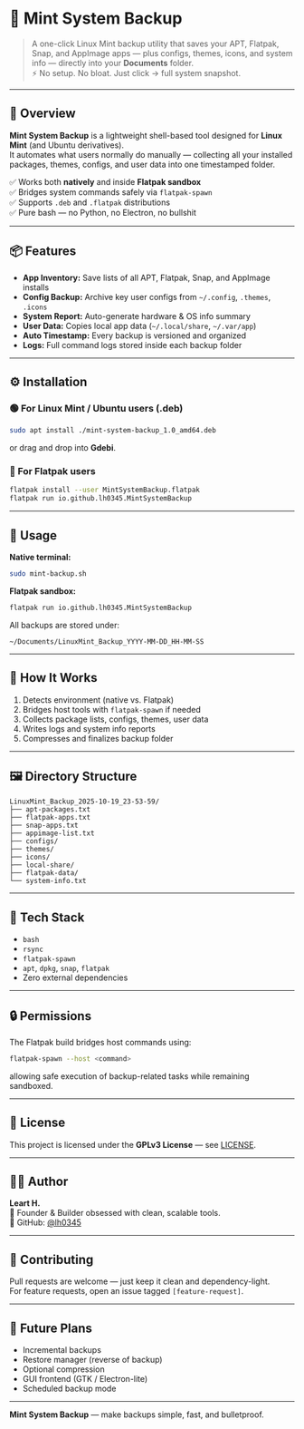 # 💾 Mint System Backup

> A one-click Linux Mint backup utility that saves your APT, Flatpak, Snap, and AppImage apps — plus configs, themes, icons, and system info — directly into your **Documents** folder.  
> ⚡ No setup. No bloat. Just click → full system snapshot.

---

## 🧩 Overview

**Mint System Backup** is a lightweight shell-based tool designed for **Linux Mint** (and Ubuntu derivatives).  
It automates what users normally do manually — collecting all your installed packages, themes, configs, and user data into one timestamped folder.

✅ Works both **natively** and inside **Flatpak sandbox**  
✅ Bridges system commands safely via `flatpak-spawn`  
✅ Supports `.deb` and `.flatpak` distributions  
✅ Pure bash — no Python, no Electron, no bullshit

---

## 📦 Features

- **App Inventory:** Save lists of all APT, Flatpak, Snap, and AppImage installs  
- **Config Backup:** Archive key user configs from `~/.config`, `.themes`, `.icons`  
- **System Report:** Auto-generate hardware & OS info summary  
- **User Data:** Copies local app data (`~/.local/share`, `~/.var/app`)  
- **Auto Timestamp:** Every backup is versioned and organized  
- **Logs:** Full command logs stored inside each backup folder

---

## ⚙️ Installation

### 🟢 For Linux Mint / Ubuntu users (.deb)
```bash
sudo apt install ./mint-system-backup_1.0_amd64.deb
```
or drag and drop into **Gdebi**.

### 🔵 For Flatpak users
```bash
flatpak install --user MintSystemBackup.flatpak
flatpak run io.github.lh0345.MintSystemBackup
```

---

## 🚀 Usage

**Native terminal:**
```bash
sudo mint-backup.sh
```

**Flatpak sandbox:**
```bash
flatpak run io.github.lh0345.MintSystemBackup
```

All backups are stored under:
```
~/Documents/LinuxMint_Backup_YYYY-MM-DD_HH-MM-SS
```

---

## 🧠 How It Works

1. Detects environment (native vs. Flatpak)  
2. Bridges host tools with `flatpak-spawn` if needed  
3. Collects package lists, configs, themes, user data  
4. Writes logs and system info reports  
5. Compresses and finalizes backup folder

---

## 🖼 Directory Structure

```
LinuxMint_Backup_2025-10-19_23-53-59/
├── apt-packages.txt
├── flatpak-apps.txt
├── snap-apps.txt
├── appimage-list.txt
├── configs/
├── themes/
├── icons/
├── local-share/
├── flatpak-data/
└── system-info.txt
```

---

## 🧰 Tech Stack

- `bash`
- `rsync`
- `flatpak-spawn`
- `apt`, `dpkg`, `snap`, `flatpak`
- Zero external dependencies

---

## 🔒 Permissions

The Flatpak build bridges host commands using:
```bash
flatpak-spawn --host <command>
```
allowing safe execution of backup-related tasks while remaining sandboxed.

---

## 📄 License

This project is licensed under the **GPLv3 License** — see [LICENSE](./LICENSE).

---

## 🧑‍💻 Author

**Leart H.**  
🧠 Founder & Builder obsessed with clean, scalable tools.  
🚀 GitHub: [@lh0345](https://github.com/lh0345)

---

## 🧩 Contributing

Pull requests are welcome — just keep it clean and dependency-light.  
For feature requests, open an issue tagged `[feature-request]`.

---

## 🧱 Future Plans

- Incremental backups  
- Restore manager (reverse of backup)  
- Optional compression  
- GUI frontend (GTK / Electron-lite)  
- Scheduled backup mode

---

**Mint System Backup** — make backups simple, fast, and bulletproof.
